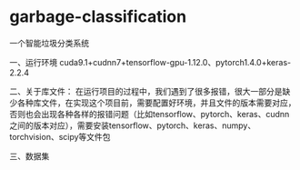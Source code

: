 # garbage-classification
一个智能垃圾分类系统

一、运行环境
   cuda9.1+cudnn7+tensorflow-gpu-1.12.0、pytorch1.4.0+keras-2.2.4
   
二、关于库文件：
   在运行项目的过程中，我们遇到了很多报错，很大一部分是缺少各种库文件，在实现这个项目前，需要配置好环境，并且文件的版本需要对应，否则也会出现各种各样的报错问题（比如tensorflow、pytorch、keras、cudnn之间的版本对应），需要安装tensorflow、pytorch、keras、numpy、torchvision、scipy等文件包
   
三、数据集
